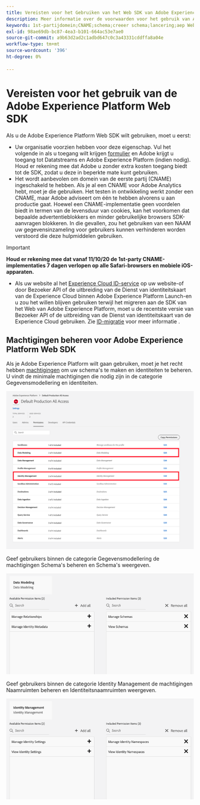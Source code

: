 ```yaml
---
title: Vereisten voor het Gebruiken van het Web SDK van Adobe Experience Platform
description: Meer informatie over de voorwaarden voor het gebruik van Adobe Experience Platform Web SDK.
keywords: 1st-partijdomein;CNAME;schema;creeer schema;lancering;aep Web sdk uitbreiding;uitbreiding;configuratie identiteitskaart;configuratiehulpmiddel;gegevenselement;creeer gegevenselement;XDM Voorwerp;sendEvent;send Gebeurtenis;
exl-id: 98ae69db-bc87-4ea3-b101-664ac53e7ae0
source-git-commit: a9b63d2ad2c1adbd647c0c3a43331cddffa8a04e
workflow-type: tm+mt
source-wordcount: '396'
ht-degree: 0%

---
```


# Vereisten voor het gebruik van de Adobe Experience Platform Web SDK

Als u de Adobe Experience Platform Web SDK wilt gebruiken, moet u eerst:

- Uw organisatie voorzien hebben voor deze eigenschap. Vul het volgende in als u toegang wilt krijgen [formulier](https://adobe.ly/websdkaccess) en Adobe krijgt u toegang tot Datatstreams en Adobe Experience Platform (indien nodig). Houd er rekening mee dat Adobe u zonder extra kosten toegang biedt tot de SDK, zodat u deze in beperkte mate kunt gebruiken.
- Het wordt aanbevolen om domein van de eerste partij (CNAME) ingeschakeld te hebben. Als je al een CNAME voor Adobe Analytics hebt, moet je die gebruiken. Het testen in ontwikkeling werkt zonder een CNAME, maar Adobe adviseert om één te hebben alvorens u aan productie gaat. Hoewel een CNAME-implementatie geen voordelen biedt in termen van de levensduur van cookies, kan het voorkomen dat bepaalde advertentieblokkers en minder gebruikelijke browsers SDK-aanvragen blokkeren. In die gevallen, zou het gebruiken van een NAAM uw gegevensinzameling voor gebruikers kunnen verhinderen worden verstoord die deze hulpmiddelen gebruiken.

>[!IMPORTANT]
>
>**Houd er rekening mee dat vanaf 11/10/20 de 1st-party CNAME-implementaties 7 dagen verlopen op alle Safari-browsers en mobiele iOS-apparaten.**

- Als uw website al het [Experience Cloud ID-service](https://experienceleague.adobe.com/docs/experience-platform/edge/identity/overview.html) op uw website-of door Bezoeker API of de uitbreiding van de Dienst van identiteitskaart van de Experience Cloud binnen Adobe Experience Platform Launch-en u zou het willen blijven gebruiken terwijl het migreren aan de SDK van het Web van Adobe Experience Platform, moet u de recentste versie van Bezoeker API of de uitbreiding van de Dienst van identiteitskaart van de Experience Cloud gebruiken. Zie [ID-migratie](https://experienceleague.adobe.com/docs/experience-platform/edge/identity/overview.html?lang=en#identity) voor meer informatie .

## Machtigingen beheren voor Adobe Experience Platform Web SDK

Als je Adobe Experience Platform wilt gaan gebruiken, moet je het recht hebben [machtigingen](https://experienceleague.adobe.com/docs/experience-platform/access-control/home.html?lang=en) om uw schema&#39;s te maken en identiteiten te beheren. U vindt de minimale machtigingen die nodig zijn in de categorie Gegevensmodellering en identiteiten.

![](../images/AEP-permission-categories.png)

Geef gebruikers binnen de categorie Gegevensmodellering de machtigingen Schema&#39;s beheren en Schema&#39;s weergeven.

![](../images/data-modeling-permissions.png)

Geef gebruikers binnen de categorie Identity Management de machtigingen Naamruimten beheren en Identiteitsnaamruimten weergeven.

![](../images/identity-management-permissions.png)
